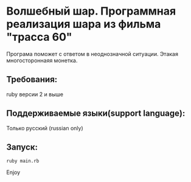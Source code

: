 # Волшебный шар. Программная реализация шара из фильма "трасса 60"
Програма поможет с ответом в неоднозначной ситуации. Этакая многостороннаяя монетка.
## Требования:
ruby версии 2 и выше
## Поддерживаемые языки(support language):
Только русский (russian only)
## Запуск:  
```
ruby main.rb
```
Enjoy
